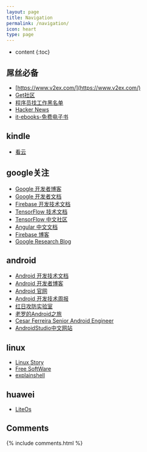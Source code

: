 ```yaml
---
layout: page
title: Navigation
permalink: /navigation/
icon: heart
type: page
---
```


* content
{:toc}

## 屌丝必备
* [https://www.v2ex.com/](https://www.v2ex.com/)
* [Get社区](http://get.ftqq.com/?c=card)
* [程序员找工作黑名单](http://coder.shengxinjing.cn/)
* [Hacker News](https://news.ycombinator.com/)
* [it-ebooks-免费电子书](http://it-ebooks.info/)

## kindle
* [看云](https://www.kancloud.cn/explore)

## google关注
*  [Google 开发者博客](http://developers.googleblog.cn/)
*  [Google 开发者文档](https://developers.google.cn//)
*  [Firebase 开发技术文档](https://firebase.google.cn/)
*  [TensorFlow 技术文档](https://tensorflow.google.cn/)
*  [TensorFlow 中文社区](https://www.tensorflowers.cn/)
*  [Angular 中文文档](https://angular.cn/)
*  [Firebase 博客](https://firebase.googleblog.com/)
*  [Google Research Blog](https://research.googleblog.com/)

## android
* [Android 开发技术文档](https://developer.android.google.cn/)
* [Android 开发者博客](https://android-developers.googleblog.com/)
* [Android 官网](https://developer.android.com/studio/index.html)
* [Android 开发技术周报](https://www.androidweekly.cn/)
* [红日攻防实验室](http://sec-redclub.com/archives/439/)
* [老罗的Android之旅](https://blog.csdn.net/luoshengyang)
* [Cesar Ferreira Senior Android Engineer](http://cesarferreira.com/)
* [AndroidStudio中文网站](http://www.android-studio.org/)

## linux
* [Linux Story](https://linuxstory.org/)
* [Free SoftWare](https://shop.fsf.org/)
* [explainshell](https://explainshell.com/)

## huawei
* [LiteOs](https://github.com/LiteOS)

## Comments

{% include comments.html %}
